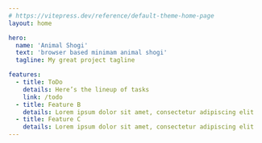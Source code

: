```yaml
---
# https://vitepress.dev/reference/default-theme-home-page
layout: home

hero:
  name: 'Animal Shogi'
  text: 'browser based minimam animal shogi'
  tagline: My great project tagline

features:
  - title: ToDo
    details: Here’s the lineup of tasks
    link: /todo
  - title: Feature B
    details: Lorem ipsum dolor sit amet, consectetur adipiscing elit
  - title: Feature C
    details: Lorem ipsum dolor sit amet, consectetur adipiscing elit
---
```


